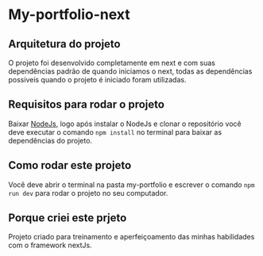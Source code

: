 # My-portfolio-next

## Arquitetura do projeto

O projeto foi desenvolvido completamente em next e com suas dependências padrão de quando iniciamos o next, todas as dependências possiveis quando o projeto é iniciado foram utilizadas.

## Requisitos para rodar o projeto

Baixar [NodeJs](https://nodejs.org/pt-br), logo após instalar o NodeJs e clonar o repositório você deve executar o comando `npm install` no terminal para baixar as dependências do projeto.

## Como rodar este projeto

Você deve abrir o terminal na pasta my-portfolio e escrever o comando `npm run dev` para rodar o projeto no seu computador.

## Porque criei este prjeto

Projeto criado para treinamento e aperfeiçoamento das minhas habilidades com o framework nextJs.
